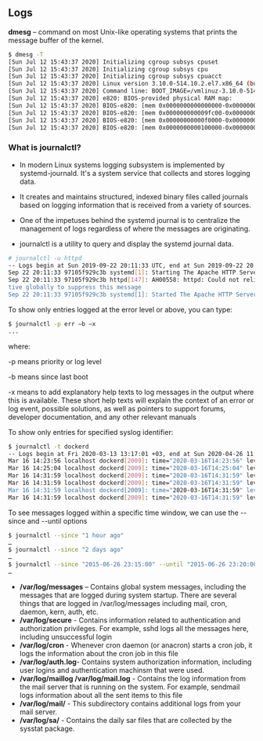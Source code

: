 ## Logs

**dmesg** – command on most Unix-like operating systems that prints the message buffer of the kernel.
```bash
$ dmesg -T
[Sun Jul 12 15:43:37 2020] Initializing cgroup subsys cpuset
[Sun Jul 12 15:43:37 2020] Initializing cgroup subsys cpu
[Sun Jul 12 15:43:37 2020] Initializing cgroup subsys cpuacct
[Sun Jul 12 15:43:37 2020] Linux version 3.10.0-514.10.2.el7.x86_64 (builder@kbuilder.dev.centos.org) (gcc version 4.8.5 20150623 (Red Hat 4.8.5-11) (GCC) ) #1 SMP Fri Mar 3 00:04:05 UTC 2017
[Sun Jul 12 15:43:37 2020] Command line: BOOT_IMAGE=/vmlinuz-3.10.0-514.10.2.el7.x86_64 root=/dev/mapper/cl-root ro crashkernel=auto rd.lvm.lv=cl/root rd.lvm.lv=cl/swap rhgb quiet LANG=en_GB.UTF-8
[Sun Jul 12 15:43:37 2020] e820: BIOS-provided physical RAM map:
[Sun Jul 12 15:43:37 2020] BIOS-e820: [mem 0x0000000000000000-0x000000000009fbff] usable
[Sun Jul 12 15:43:37 2020] BIOS-e820: [mem 0x000000000009fc00-0x000000000009ffff] reserved
[Sun Jul 12 15:43:37 2020] BIOS-e820: [mem 0x00000000000f0000-0x00000000000fffff] reserved
[Sun Jul 12 15:43:37 2020] BIOS-e820: [mem 0x0000000000100000-0x000000003ffeffff] usable
```
### What is journalctl?

- In modern Linux systems logging subsystem is implemented by systemd-journald. It's a system service that collects and stores logging data.

- It creates and maintains structured, indexed binary files called journals based on logging information that is received from a variety of sources.

- One of the impetuses behind the systemd journal is to centralize the management of logs regardless of where the messages are originating.

- journalctl is a utility to query and display the systemd journal data.
```bash
# journalctl -u httpd
-- Logs begin at Sun 2019-09-22 20:11:33 UTC, end at Sun 2019-09-22 20:11:39 UTC. --
Sep 22 20:11:33 97105f929c3b systemd[1]: Starting The Apache HTTP Server...
Sep 22 20:11:33 97105f929c3b httpd[147]: AH00558: httpd: Could not reliably determine the server's fully qualified domain name, using 172.17.0.2. Set the 'ServerName' direc
tive globally to suppress this message
Sep 22 20:11:33 97105f929c3b systemd[1]: Started The Apache HTTP Server.
```
To show only entries logged at the error level or above, you can type:
```bash
$ journalctl -p err –b –x
...
```
where:

-p means priority or log level

-b means since last boot

-x means to add explanatory help texts to log messages in the output where this is available. These short help texts will explain the context of an error or log event, possible solutions, as well as pointers to support forums, developer documentation, and any other relevant manuals

To show only entries for specified syslog identifier:
```bash
$ journalctl -t dockerd
-- Logs begin at Fri 2020-03-13 13:17:01 +03, end at Sun 2020-04-26 11:40:10 +03. --
Mar 16 14:23:56 localhost dockerd[2009]: time="2020-03-16T14:23:56" level=info msg="ignoring event" modu...
Mar 16 14:25:04 localhost dockerd[2009]: time="2020-03-16T14:25:04" level=info msg="ignoring event" modu...
Mar 16 14:31:59 localhost dockerd[2009]: time="2020-03-16T14:31:59" level=info msg="parsed scheme: \"\""...
Mar 16 14:31:59 localhost dockerd[2009]: time="2020-03-16T14:31:59" level=info msg="scheme \"\" not regi...
Mar 16 14:31:59 localhost dockerd[2009]: time="2020-03-16T14:31:59" level=info msg="ccResolverWrapper: s...
Mar 16 14:31:59 localhost dockerd[2009]: time="2020-03-16T14:31:59" level=info msg="ClientConn switching...
```
To see messages logged within a specific time window, we can use the --since and --until options
```bash
$ journalctl --since "1 hour ago"
…
$ journalctl --since "2 days ago"
…
$ journalctl --since "2015-06-26 23:15:00" --until "2015-06-26 23:20:00"
…
```
- **/var/log/messages** – Contains global system messages, including the messages that are logged during system startup. There are several things that are logged in /var/log/messages including mail, cron, daemon, kern, auth, etc.
- **/var/log/secure** - Contains information related to authentication and authorization privileges. For example, sshd logs all the messages here, including unsuccessful login
- **/var/log/cron** - Whenever cron daemon (or anacron) starts a cron job, it logs the information about the cron job in this file
- **/var/log/auth.log**- Contains system authorization information, including user logins and authentication machinsm that were used.
- **/var/log/maillog /var/log/mail.log** - Contains the log information from the mail server that is running on the system. For example, sendmail logs information about all the sent items to this file
- **/var/log/mail/** - This subdirectory contains additional logs from your mail server.
- **/var/log/sa/** - Contains the daily sar files that are collected by the sysstat package.

